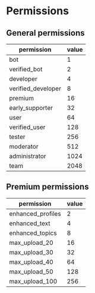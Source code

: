 # Permissions

## General permissions

| permission | value   |
|-------|--------|
| bot | 1 |
| verified_bot | 2 |
| developer | 4 |
| verified_developer | 8 |
| premium | 16 |
| early_supporter | 32 |
| user | 64 |
| verified_user | 128 | 
| tester  | 256 |
| moderator | 512 |
| administrator  | 1024 |
| team  | 2048 |

## Premium permissions

| permission | value   |
|-------|--------|
| enhanced_profiles | 2 |
| enhanced_text | 4 |
| enhanced_topics | 8 |
| max_upload_20 | 16 |
| max_upload_30 | 32 |
| max_upload_40 | 64 |
| max_upload_50 | 128 |
| max_upload_100 | 256 |
